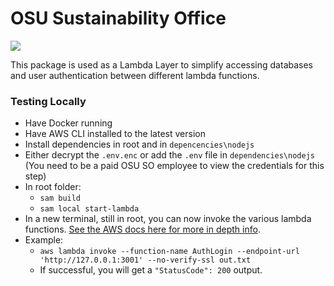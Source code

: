 # OSU Sustainability Office
![](https://github.com/OSU-Sustainability-Office/lambda-common-layer/actions/workflows/LCL-deploy.yml/badge.svg)

This package is used as a Lambda Layer to simplify accessing databases and user authentication between different lambda functions.

### Testing Locally

* Have Docker running
* Have AWS CLI installed to the latest version
* Install dependencies in root and in `depencencies\nodejs`
* Either decrypt the `.env.enc` or add the `.env` file in `dependencies\nodejs` (You need to be a paid OSU SO employee to view the credentials for this step)
* In root folder:
  * `sam build`
  * `sam local start-lambda`
* In a new terminal, still in root, you can now invoke the various lambda functions. [See the AWS docs here for more in depth info](https://docs.aws.amazon.com/serverless-application-model/latest/developerguide/using-sam-cli-local-start-lambda.html). 
* Example:
  * `aws lambda invoke --function-name AuthLogin --endpoint-url 'http://127.0.0.1:3001' --no-verify-ssl out.txt`
  * If successful, you will get a `"StatusCode": 200` output.

